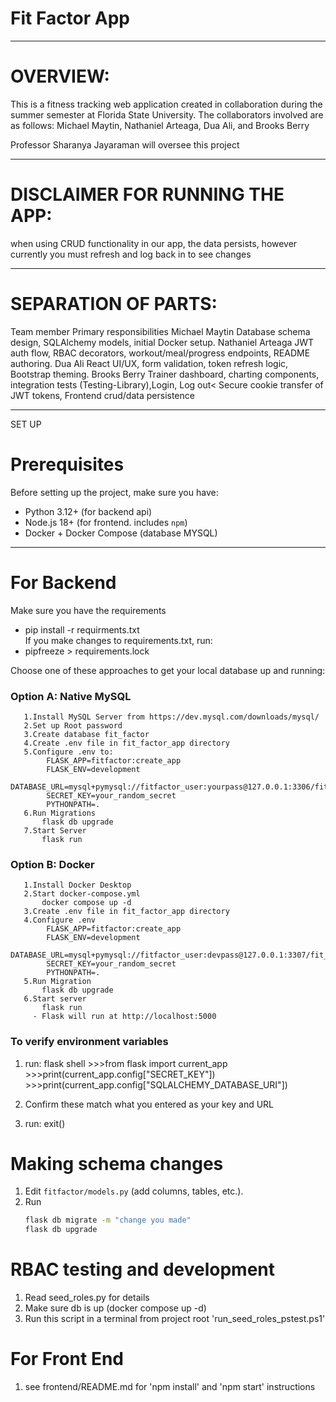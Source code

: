 # Fit Factor App
___
# OVERVIEW:
This is a fitness tracking web application created in collaboration during the summer semester at Florida State University. The collaborators involved are as follows: Michael Maytin, Nathaniel Arteaga, Dua Ali, and Brooks Berry

Professor Sharanya Jayaraman will oversee this project

___
# DISCLAIMER FOR RUNNING THE APP:
when using CRUD functionality in our app, the data persists, however currently you must refresh and log back in to see changes

___
# SEPARATION OF PARTS:

Team member	Primary responsibilities
Michael Maytin	Database schema design, SQLAlchemy models, initial Docker setup.
Nathaniel Arteaga	JWT auth flow, RBAC decorators, workout/meal/progress endpoints, README authoring.
Dua Ali	React UI/UX, form validation, token refresh logic, Bootstrap theming.
Brooks Berry	Trainer dashboard, charting components, integration tests (Testing-Library),Login, Log out< Secure cookie transfer of JWT tokens, Frontend crud/data persistence






___
SET UP
# Prerequisites
Before setting up the project, make sure you have:
- Python 3.12+ (for backend api)
- Node.js 18+ (for frontend. includes `npm`) 
- Docker + Docker Compose (database MYSQL)

___
# For Backend

Make sure you have the requirements
- pip install -r requirments.txt \
If you make changes to  requirements.txt, run:
- pipfreeze > requirements.lock



Choose one of these approaches to get your local database up and running:

   ### Option A: Native MySQL 
       1.Install MySQL Server from https://dev.mysql.com/downloads/mysql/
       2.Set up Root password
       3.Create database fit_factor
       4.Create .env file in fit_factor_app directory
       5.Configure .env to:
            FLASK_APP=fitfactor:create_app
            FLASK_ENV=development
            DATABASE_URL=mysql+pymysql://fitfactor_user:yourpass@127.0.0.1:3306/fit_factor
            SECRET_KEY=your_random_secret
            PYTHONPATH=.
       6.Run Migrations
           flask db upgrade
       7.Start Server
           flask run

   ### Option B: Docker 
       1.Install Docker Desktop
       2.Start docker-compose.yml
           docker compose up -d
       3.Create .env file in fit_factor_app directory
       4.Configure .env
            FLASK_APP=fitfactor:create_app
            FLASK_ENV=development
            DATABASE_URL=mysql+pymysql://fitfactor_user:devpass@127.0.0.1:3307/fit_factor
            SECRET_KEY=your_random_secret
            PYTHONPATH=.
       5.Run Migration
           flask db upgrade
       6.Start server
           flask run
         - Flask will run at http://localhost:5000


 ### To verify environment variables
1. run: flask shell
            >>>from flask import current_app
            >>>print(current_app.config["SECRET_KEY"])
            >>>print(current_app.config["SQLALCHEMY_DATABASE_URI"])
2. Confirm these match what you entered as your key and URL
         
3. run: exit()
   


# Making schema changes

1. Edit `fitfactor/models.py` (add columns, tables, etc.).
2. Run  
   ```bash
   flask db migrate -m "change you made"
   flask db upgrade

# RBAC testing and development
1. Read seed_roles.py for details
2. Make sure db is up (docker compose up -d)
2. Run this script in a terminal from project root
'run_seed_roles_pstest.ps1'


# For Front End
1. see frontend/README.md for 'npm install' and 'npm start' instructions
